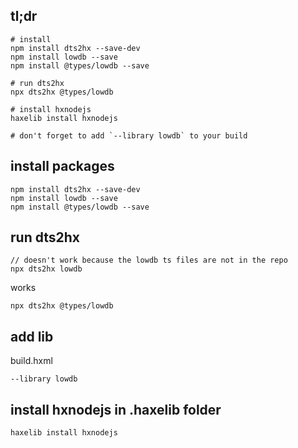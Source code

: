 ## tl;dr

```
# install
npm install dts2hx --save-dev
npm install lowdb --save
npm install @types/lowdb --save

# run dts2hx
npx dts2hx @types/lowdb

# install hxnodejs
haxelib install hxnodejs

# don't forget to add `--library lowdb` to your build
```

## install packages

```
npm install dts2hx --save-dev
npm install lowdb --save
npm install @types/lowdb --save
```

## run dts2hx

```
// doesn't work because the lowdb ts files are not in the repo
npx dts2hx lowdb
```

works

```
npx dts2hx @types/lowdb
```

## add lib

build.hxml

```
--library lowdb
```

## install hxnodejs in .haxelib folder

```
haxelib install hxnodejs
```
